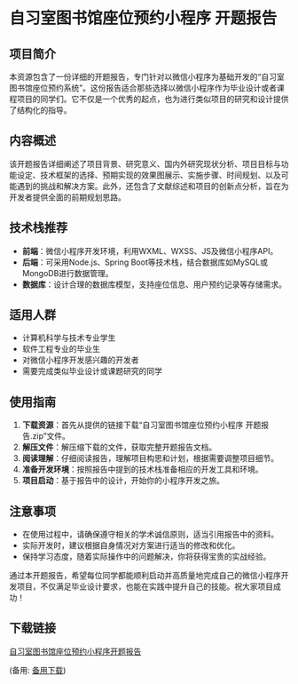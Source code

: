 # 自习室图书馆座位预约小程序 开题报告

## 项目简介

本资源包含了一份详细的开题报告，专门针对以微信小程序为基础开发的“自习室图书馆座位预约系统”。这份报告适合那些选择以微信小程序作为毕业设计或者课程项目的同学们。它不仅是一个优秀的起点，也为进行类似项目的研究和设计提供了结构化的指导。

## 内容概述

该开题报告详细阐述了项目背景、研究意义、国内外研究现状分析、项目目标与功能设定、技术框架的选择、预期实现的效果图展示、实施步骤、时间规划、以及可能遇到的挑战和解决方案。此外，还包含了文献综述和项目的创新点分析，旨在为开发者提供全面的前期规划思路。

## 技术栈推荐

- **前端**：微信小程序开发环境，利用WXML、WXSS、JS及微信小程序API。
- **后端**：可采用Node.js、Spring Boot等技术栈，结合数据库如MySQL或MongoDB进行数据管理。
- **数据库**：设计合理的数据库模型，支持座位信息、用户预约记录等存储需求。

## 适用人群

- 计算机科学与技术专业学生
- 软件工程专业的毕业生
- 对微信小程序开发感兴趣的开发者
- 需要完成类似毕业设计或课题研究的同学

## 使用指南

1. **下载资源**：首先从提供的链接下载“自习室图书馆座位预约小程序 开题报告.zip”文件。
2. **解压文件**：解压缩下载的文件，获取完整开题报告文档。
3. **阅读理解**：仔细阅读报告，理解项目构思和计划，根据需要调整项目细节。
4. **准备开发环境**：按照报告中提到的技术栈准备相应的开发工具和环境。
5. **项目启动**：基于报告中的设计，开始你的小程序开发之旅。

## 注意事项

- 在使用过程中，请确保遵守相关的学术诚信原则，适当引用报告中的资料。
- 实际开发时，建议根据自身情况对方案进行适当的修改和优化。
- 保持学习态度，随着实际操作中的问题解决，你将获得宝贵的实战经验。

通过本开题报告，希望每位同学都能顺利启动并高质量地完成自己的微信小程序开发项目，不仅满足毕业设计要求，也能在实践中提升自己的技能。祝大家项目成功！

## 下载链接
[自习室图书馆座位预约小程序开题报告](https://pan.quark.cn/s/59ba0de66742) 

(备用: [备用下载](https://pan.baidu.com/s/1lQ6CQujmR6T1pL5yZc6r4w?pwd=syau))
